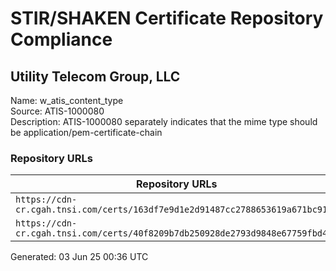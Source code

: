 # STIR/SHAKEN Certificate Repository Compliance

## Utility Telecom Group, LLC

Name: w_atis_content_type\
Source: ATIS-1000080\
Description: ATIS-1000080 separately indicates that the mime type should be application/pem-certificate-chain
### Repository URLs

| Repository URLs | Not After |  Problems | Link |
|-----------------|-----------|-----------|------|
| `https://cdn-cr.cgah.tnsi.com/certs/163df7e9d1e2d91487cc2788653619a671bc9187` | 13&#160;May&#160;27&#160;10:03&#160;UTC | true | [view](../../REPOS/0de191e416af976b624dc9bb5d68e5149fa81ff2/README.md) |
| `https://cdn-cr.cgah.tnsi.com/certs/40f8209b7db250928de2793d9848e67759fbd400` | 29&#160;Jun&#160;24&#160;16:59&#160;UTC | true | [view](../../REPOS/8457fa42695f7afc8d205eb89d32dc6ea03177b4/README.md) |


Generated: 03 Jun 25 00:36 UTC